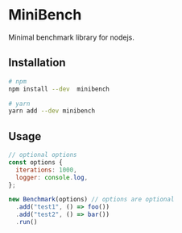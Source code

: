 # MiniBench

Minimal benchmark library for nodejs.

## Installation

```bash
# npm
npm install --dev  minibench

# yarn
yarn add --dev minibench
```

## Usage

```js
// optional options
const options {
  iterations: 1000,
  logger: console.log,
};

new Benchmark(options) // options are optional
  .add("test1", () => foo())
  .add("test2", () => bar())
  .run()
```
